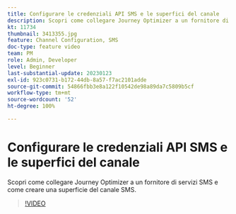 ```yaml
---
title: Configurare le credenziali API SMS e le superfici del canale
description: Scopri come collegare Journey Optimizer a un fornitore di servizi SMS e come creare una superficie del canale SMS.
kt: 11734
thumbnail: 3413355.jpg
feature: Channel Configuration, SMS
doc-type: feature video
team: PM
role: Admin, Developer
level: Beginner
last-substantial-update: 20230123
exl-id: 923c0731-b172-44db-8a57-f7ac2101adde
source-git-commit: 54866fbb3e8a122f10542de98a89da7c5809b5cf
workflow-type: tm+mt
source-wordcount: '52'
ht-degree: 100%

---
```


# Configurare le credenziali API SMS e le superfici del canale

Scopri come collegare Journey Optimizer a un fornitore di servizi SMS e come creare una superficie del canale SMS.

>[!VIDEO](https://video.tv.adobe.com/v/3413355?quality=12)
